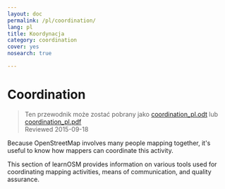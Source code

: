 ```yaml
---
layout: doc
permalink: /pl/coordination/
lang: pl
title: Koordynacja
category: coordination
cover: yes
nosearch: true

---
```


Coordination
============

> Ten przewodnik może zostać pobrany jako [coordination_pl.odt](/files/coordination_pl.odt) lub [coordination_pl.pdf](/files/coordination_pl.pdf)  
> Reviewed 2015-09-18

Because OpenStreetMap involves many people mapping together, it's
useful to know how mappers can coordinate this activity.

This section of learnOSM provides information on various tools
used for coordinating mapping activities, means of communication,
and quality assurance.